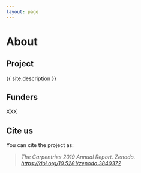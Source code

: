```yaml
---
layout: page
---
```



# About

## Project
{{ site.description }}

## Funders
XXX 

## Cite us
You can cite the project as:

> *The Carpentries 2019 Annual Report. Zenodo. https://doi.org/10.5281/zenodo.3840372*


